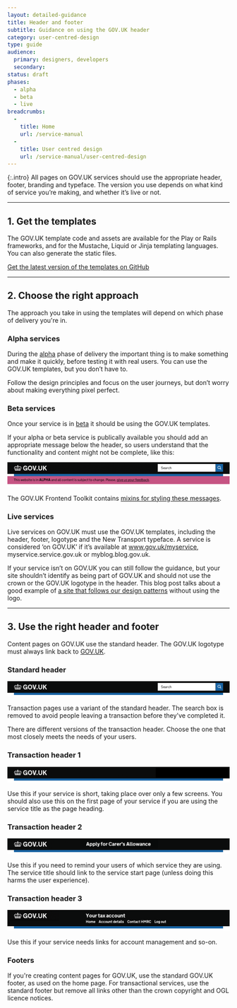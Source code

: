 ```yaml
---
layout: detailed-guidance
title: Header and footer
subtitle: Guidance on using the GOV.UK header
category: user-centred-design
type: guide
audience:
  primary: designers, developers
  secondary:
status: draft
phases:
  - alpha
  - beta
  - live
breadcrumbs:
  -
    title: Home
    url: /service-manual
  -
    title: User centred design
    url: /service-manual/user-centred-design
---
```


{:.intro}
All pages on GOV.UK services should use the appropriate header, footer, branding and typeface. The version you use depends on what kind of service you’re making, and whether it’s live or not.

---

## 1. Get the templates

The GOV.UK template code and assets are available for the Play or Rails frameworks, and for the Mustache, Liquid or Jinja templating languages. You can also generate the static files.

[Get the latest version of the templates on GitHub](https://github.com/alphagov/govuk_template)

---

## 2. Choose the right approach

The approach you take in using the templates will depend on which phase of delivery you're in.

### Alpha services

During the [alpha](/service-manual/phases/alpha) phase of delivery the important thing is to make something and make it quickly, before testing it with real users. You can use the GOV.UK templates, but you don’t have to. 

Follow the design principles and focus on the user journeys, but don’t worry about making everything pixel perfect.

### Beta services

Once your service is in [beta](/service-manual/phases/beta) it should be using the GOV.UK templates.

If your alpha or beta service is publically available you should add an appropriate message below the header, so users understand that the functionality and content might not be complete, like this:

<div class="example">
  <img src="/service-manual/assets/images/header-footer/alpha-example.png" alt="An example of an alpha service header">
</div>

The GOV.UK Frontend Toolkit contains [mixins for styling these messages](https://github.com/alphagov/govuk_frontend_toolkit#alphabeta). 


### Live services

Live services on GOV.UK must use the GOV.UK templates, including the header, footer, logotype and the New Transport typeface. A service is considered ‘on GOV.UK’ if it’s available at www.gov.uk/myservice, myservice.service.gov.uk or myblog.blog.gov.uk.

If your service isn’t on GOV.UK you can still follow the guidance, but your site shouldn’t identify as being part of GOV.UK and should not use the crown or the GOV.UK logotype in the header. This blog post talks about a good example of [a site that follows our design patterns](https://gds.blog.gov.uk/2013/03/18/intranets-dcms/) without using the logo.


---

## 3. Use the right header and footer

Content pages on GOV.UK use the standard header.
The GOV.UK logotype must always link back to [GOV.UK](https://www.gov.uk/).

### Standard header

<div class="example">
  <img src="/service-manual/assets/images/header-footer/header-pattern-0.png" alt="Standard header">
</div>

Transaction pages use a variant of the standard header. The search box is removed to avoid people leaving a transaction before they've completed it.

There are different versions of the transaction header.
Choose the one that most closely meets the needs of your users.


### Transaction header 1

<div class="example">
  <img src="/service-manual/assets/images/header-footer/header-pattern-1.png" alt="Header option 1">
</div>

Use this if your service is short, taking place over only a few screens.
You should also use this on the first page of your service if you are using the service title as the page heading.



### Transaction header 2

<div class="example">
  <img src="/service-manual/assets/images/header-footer/header-pattern-2.png" alt="Header option 2">
</div>

Use this if you need to remind your users of which service they are using.
The service title should link to the service start page (unless doing this harms the user experience).



### Transaction header 3

<div class="example">
  <img src="/service-manual/assets/images/header-footer/header-pattern-3.png" alt="Header option 3">
</div>

Use this if your service needs links for account management and so-on. 


### Footers

If you're creating content pages for GOV.UK, use the standard GOV.UK footer, as used on the home page.
For transactional services, use the standard footer but remove all links other than the crown copyright and OGL licence notices.
